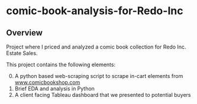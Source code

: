 # comic-book-analysis-for-Redo-Inc

## Overview
Project where I priced and analyzed a comic book collection for Redo Inc. Estate Sales.
 
This project contains the following elements:

0. A python based web-scraping script to scrape in-cart elements from www.comicbookshop.com
1. Brief EDA and analysis in Python 
2. A client facing Tableau dashboard that we presented to potential buyers


